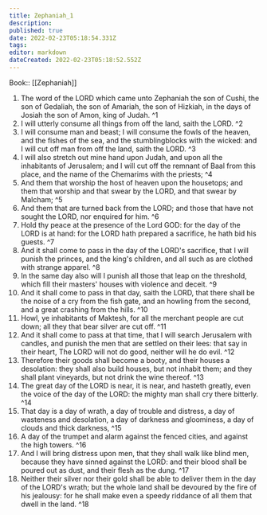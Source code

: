 ```yaml
---
title: Zephaniah_1
description: 
published: true
date: 2022-02-23T05:18:54.331Z
tags: 
editor: markdown
dateCreated: 2022-02-23T05:18:52.552Z
---
```


 Book:: [[Zephaniah]]
 1. The word of the LORD which came unto Zephaniah the son of Cushi, the son of Gedaliah, the son of Amariah, the son of Hizkiah, in the days of Josiah the son of Amon, king of Judah. ^1
 2. I will utterly consume all things from off the land, saith the LORD. ^2
 3. I will consume man and beast; I will consume the fowls of the heaven, and the fishes of the sea, and the stumblingblocks with the wicked: and I will cut off man from off the land, saith the LORD. ^3
 4. I will also stretch out mine hand upon Judah, and upon all the inhabitants of Jerusalem; and I will cut off the remnant of Baal from this place, and the name of the Chemarims with the priests; ^4
 5. And them that worship the host of heaven upon the housetops; and them that worship and that swear by the LORD, and that swear by Malcham; ^5
 6. And them that are turned back from the LORD; and those that have not sought the LORD, nor enquired for him. ^6
 7. Hold thy peace at the presence of the Lord GOD: for the day of the LORD is at hand: for the LORD hath prepared a sacrifice, he hath bid his guests. ^7
 8. And it shall come to pass in the day of the LORD's sacrifice, that I will punish the princes, and the king's children, and all such as are clothed with strange apparel. ^8
 9. In the same day also will I punish all those that leap on the threshold, which fill their masters' houses with violence and deceit. ^9
 10. And it shall come to pass in that day, saith the LORD, that there shall be the noise of a cry from the fish gate, and an howling from the second, and a great crashing from the hills. ^10
 11. Howl, ye inhabitants of Maktesh, for all the merchant people are cut down; all they that bear silver are cut off. ^11
 12. And it shall come to pass at that time, that I will search Jerusalem with candles, and punish the men that are settled on their lees: that say in their heart, The LORD will not do good, neither will he do evil. ^12
 13. Therefore their goods shall become a booty, and their houses a desolation: they shall also build houses, but not inhabit them; and they shall plant vineyards, but not drink the wine thereof. ^13
 14. The great day of the LORD is near, it is near, and hasteth greatly, even the voice of the day of the LORD: the mighty man shall cry there bitterly. ^14
 15. That day is a day of wrath, a day of trouble and distress, a day of wasteness and desolation, a day of darkness and gloominess, a day of clouds and thick darkness, ^15
 16. A day of the trumpet and alarm against the fenced cities, and against the high towers. ^16
 17. And I will bring distress upon men, that they shall walk like blind men, because they have sinned against the LORD: and their blood shall be poured out as dust, and their flesh as the dung. ^17
 18. Neither their silver nor their gold shall be able to deliver them in the day of the LORD's wrath; but the whole land shall be devoured by the fire of his jealousy: for he shall make even a speedy riddance of all them that dwell in the land. ^18
